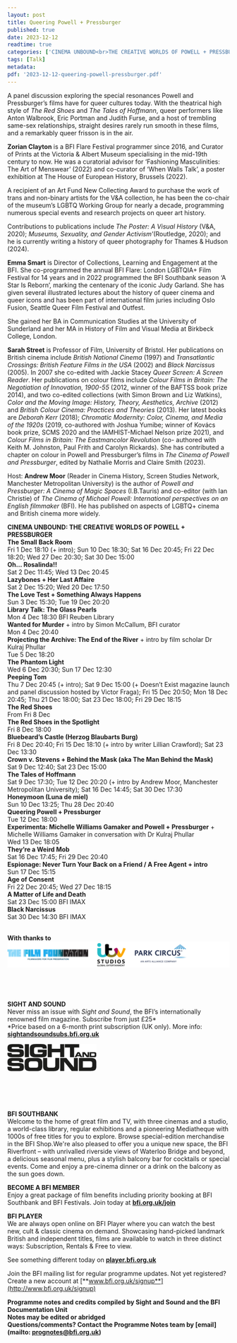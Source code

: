 ```yaml
---
layout: post
title: Queering Powell + Pressburger
published: true
date: 2023-12-12
readtime: true
categories: ['CINEMA UNBOUND<br>THE CREATIVE WORLDS OF POWELL + PRESSBURGER']
tags: [Talk]
metadata: 
pdf: '2023-12-12-queering-powell-pressburger.pdf'
---
```

A panel discussion exploring the special resonances Powell and Pressburger’s films have for queer cultures today. With the theatrical high style of _The Red Shoes_ and _The Tales of Hoffmann_, queer performers like Anton Walbrook, Eric Portman and Judith Furse, and a host of trembling same-sex relationships, straight desires rarely run smooth in these films, and a remarkably queer frisson is in the air.

**Zorian Clayton** is a BFI Flare Festival programmer since 2016, and Curator of Prints at the Victoria & Albert Museum specialising in the mid-19th century to now. He was a curatorial advisor for ‘Fashioning Masculinities: The Art of Menswear’ (2022) and co-curator of ‘When Walls Talk’, a poster exhibition at The House of European History, Brussels (2022).

A recipient of an Art Fund New Collecting Award to purchase the work of trans and non-binary artists for the V&A collection, he has been the co-chair of the museum’s LGBTQ Working Group for nearly a decade, programming numerous special events and research projects on queer art history.

Contributions to publications include _The Poster: A Visual History_ (V&A, 2020); _Museums, Sexuality, and Gender Activism’_(Routledge, 2020); and he is currently writing a history of queer photography for Thames & Hudson (2024).

**Emma Smart** is Director of Collections, Learning and Engagement at the BFI. She co-programmed the annual BFI Flare: London LGBTQIA+ Film Festival for 14 years and in 2022 programmed the BFI Southbank season ‘A Star Is Reborn’, marking the centenary of the iconic Judy Garland. She has given several illustrated lectures about the history of queer cinema and queer icons and has been part of international film juries including Oslo Fusion, Seattle Queer Film Festival and Outfest.

She gained her BA in Communication Studies at the University of Sunderland and her MA in History of Film and Visual Media at Birkbeck College, London.

**Sarah Street** is Professor of Film, University of Bristol. Her publications on British cinema include _British National Cinema_ (1997) and _Transatlantic Crossings: British Feature Films in the USA_ (2002) and _Black Narcissus_ (2005). In 2007 she co-edited with Jackie Stacey _Queer Screen: A Screen Reader_. Her publications on colour films include _Colour Films in Britain: The Negotiation of Innovation, 1900-55_ (2012, winner of the BAFTSS book prize 2014), and two co-edited collections (with Simon Brown and Liz Watkins), _Color and the Moving Image: History, Theory, Aesthetics, Archive_ (2012) and _British Colour Cinema: Practices and Theories_ (2013). Her latest books are _Deborah Kerr_ (2018); _Chromatic Modernity: Color, Cinema, and Media of the 1920s_ (2019, co-authored with Joshua Yumibe; winner of Kovács book prize, SCMS 2020 and the IAMHIST-Michael Nelson prize 2021), and _Colour Films in Britain: The Eastmancolor Revolution_ (co- authored with Keith M. Johnston, Paul Frith and Carolyn Rickards). She has contributed a chapter on colour in Powell and Pressburger’s films in _The Cinema of Powell and Pressburger_, edited by Nathalie Morris and Claire Smith (2023).

Host: **Andrew Moor** (Reader in Cinema History, Screen Studies Network, Manchester Metropolitan University) is the author of _Powell and Pressburger: A Cinema of Magic Spaces_ (I.B.Tauris) and co-editor (with Ian Christie) of _The Cinema of Michael Powell: International perspectives on an English filmmaker_ (BFI). He has published on aspects of LGBTQ+ cinema and British cinema more widely.
<br>

**CINEMA UNBOUND: THE CREATIVE WORLDS OF POWELL + PRESSBURGER**  
**The Small Back Room**  
Fri 1 Dec 18:10 (+ intro); Sun 10 Dec 18:30; Sat 16 Dec 20:45; Fri 22 Dec 18:20; Wed 27 Dec 20:30; Sat 30 Dec 15:00  
**Oh… Rosalinda!!**  
Sat 2 Dec 11:45; Wed 13 Dec 20:45  
**Lazybones + Her Last Affaire**  
Sat 2 Dec 15:20; Wed 20 Dec 17:50  
**The Love Test + Something Always Happens**  
Sun 3 Dec 15:30; Tue 19 Dec 20:20  
**Library Talk: The Glass Pearls**  
Mon 4 Dec 18:30 BFI Reuben Library  
**Wanted for Murder** + intro by Simon McCallum, BFI curator  
Mon 4 Dec 20:40  
**Projecting the Archive: The End of the River** + intro by film scholar Dr Kulraj Phullar  
Tue 5 Dec 18:20  
**The Phantom Light**  
Wed 6 Dec 20:30; Sun 17 Dec 12:30  
**Peeping Tom**  
Thu 7 Dec 20:45 (+ intro); Sat 9 Dec 15:00 (+ Doesn’t Exist magazine launch and panel discussion hosted by Victor Fraga); Fri 15 Dec 20:50; Mon 18 Dec 20:45; Thu 21 Dec 18:00; Sat 23 Dec 18:00; Fri 29 Dec 18:15  
**The Red Shoes**  
From Fri 8 Dec  
**The Red Shoes in the Spotlight**  
Fri 8 Dec 18:00  
**Bluebeard’s Castle (Herzog Blaubarts Burg)**  
Fri 8 Dec 20:40; Fri 15 Dec 18:10 (+ intro by writer Lillian Crawford); Sat 23 Dec 13:30  
**Crown v. Stevens + Behind the Mask (aka The Man Behind the Mask)**  
Sat 9 Dec 12:40; Sat 23 Dec 15:00  
**The Tales of Hoffmann**  
Sat 9 Dec 17:30; Tue 12 Dec 20:20 (+ intro by Andrew Moor, Manchester Metropolitan University); Sat 16 Dec 14:45; Sat 30 Dec 17:30  
**Honeymoon (Luna de miel)**  
Sun 10 Dec 13:25; Thu 28 Dec 20:40  
**Queering Powell + Pressburger**  
Tue 12 Dec 18:00  
**Experimenta: Michelle Williams Gamaker and Powell + Pressburger** + Michelle Williams Gamaker in conversation with Dr Kulraj Phullar  
Wed 13 Dec 18:05  
**They’re a Weird Mob**  
Sat 16 Dec 17:45; Fri 29 Dec 20:40  
**Espionage: Never Turn Your Back on a Friend / A Free Agent + intro**  
Sun 17 Dec 15:15  
**Age of Consent**  
Fri 22 Dec 20:45; Wed 27 Dec 18:15  
**A Matter of Life and Death**  
Sat 23 Dec 15:00 BFI IMAX  
**Black Narcissus**  
Sat 30 Dec 14:30 BFI IMAX  
<br>

**With thanks to**
<img style="float: left;" src="/img/film-foundation-itv-park-circus-logos-02.png"><br><br><br><br><br><br><br><br>


**SIGHT AND SOUND**<br>
Never miss an issue with _Sight and Sound_, the BFI’s internationally renowned film magazine. Subscribe from just £25*<br>
*Price based on a 6-month print subscription (UK only). More info: [**sightandsoundsubs.bfi.org.uk**](https://sightandsoundsubs.bfi.org.uk/subscribe)

<img style="float: left;" src="/img/sight-and-sound.jpg" width="40%" height="40%"><br><br><br><br><br><br><br><br>

**BFI SOUTHBANK**  
Welcome to the home of great film and TV, with three cinemas and a studio, a world-class library, regular exhibitions and a pioneering Mediatheque with 1000s of free titles for you to explore. Browse special-edition merchandise in the BFI Shop.We&#39;re also pleased to offer you a unique new space, the BFI Riverfront – with unrivalled riverside views of Waterloo Bridge and beyond, a delicious seasonal menu, plus a stylish balcony bar for cocktails or special events. Come and enjoy a pre-cinema dinner or a drink on the balcony as the sun goes down.  

**BECOME A BFI MEMBER**  
Enjoy a great package of film benefits including priority booking at BFI Southbank and BFI Festivals. Join today at [**bfi.org.uk/join**](http://www.bfi.org.uk/join)  

**BFI PLAYER**  
 We are always open online on BFI Player where you can watch the best new, cult &amp; classic cinema on demand. Showcasing hand-picked landmark British and independent titles, films are available to watch in three distinct ways: Subscription, Rentals &amp; Free to view.  

See something different today on [**player.bfi.org.uk**](https://player.bfi.org.uk)  

Join the BFI mailing list for regular programme updates. Not yet registered? Create a new account at [**www.bfi.org.uk/signup**](http://www.bfi.org.uk/signup)

**Programme notes and credits compiled by Sight and Sound and the BFI Documentation Unit  
Notes may be edited or abridged  
Questions/comments? Contact the Programme Notes team by [email](mailto: prognotes@bfi.org.uk)**
<!--stackedit_data:
eyJoaXN0b3J5IjpbMTYwMTUzNzM2Nl19
-->
